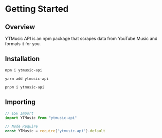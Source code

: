 # Getting Started

## Overview

YTMusic API is an npm package that scrapes data from YouTube Music and formats it for you.

## Installation

<CodeGroup>
<CodeGroupItem title="npm" active="true">

```bash:no-line-numbers
npm i ytmusic-api
```

</CodeGroupItem>
<CodeGroupItem title="yarn">

```bash:no-line-numbers
yarn add ytmusic-api
```

</CodeGroupItem>
<CodeGroupItem title="pnpm">

```bash:no-line-numbers
pnpm i ytmusic-api
```

</CodeGroupItem>
</CodeGroup>

## Importing

```ts
// ES6 Import
import YTMusic from "ytmusic-api"

// Node Require
const YTMusic = require("ytmusic-api").default
```
